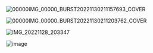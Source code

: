 ![00000IMG_00000_BURST20221130211157693_COVER](https://user-images.githubusercontent.com/48492972/208804811-f998c5ef-cceb-43bb-881e-311096da2f21.jpg)

![00000IMG_00000_BURST20221130211203762_COVER](https://user-images.githubusercontent.com/48492972/208804825-f8f14b13-9467-4b12-ad62-b291d759b37d.jpg)

![IMG_20221128_203347](https://user-images.githubusercontent.com/48492972/208804855-342eac5c-db9d-4010-bb7c-8a83ca75c270.jpg)


![image](https://user-images.githubusercontent.com/48492972/208804839-cb6803fe-6fe7-4c5a-a000-1473a23f0f19.png)
